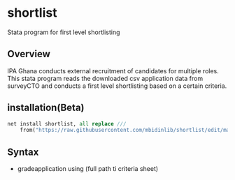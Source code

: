 # shortlist
Stata program for first level shortlisting

## Overview

IPA Ghana conducts external recruitment of candidates for multiple roles. This stata program reads the downloaded csv application data from surveyCTO and conducts a first level shortlisting based on a certain criteria.


## installation(Beta)

```stata
net install shortlist, all replace ///
	from("https://raw.githubusercontent.com/mbidinlib/shortlist/edit/master/ado")
```

## Syntax

* gradeapplication using (full path ti criteria sheet)



